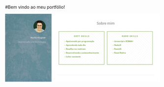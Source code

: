 #Bem vindo ao meu portfólio!

![Meu Portfólio](https://github.com/murilokrugner/meuPortfolio/blob/master/src/img/person.jpg)
